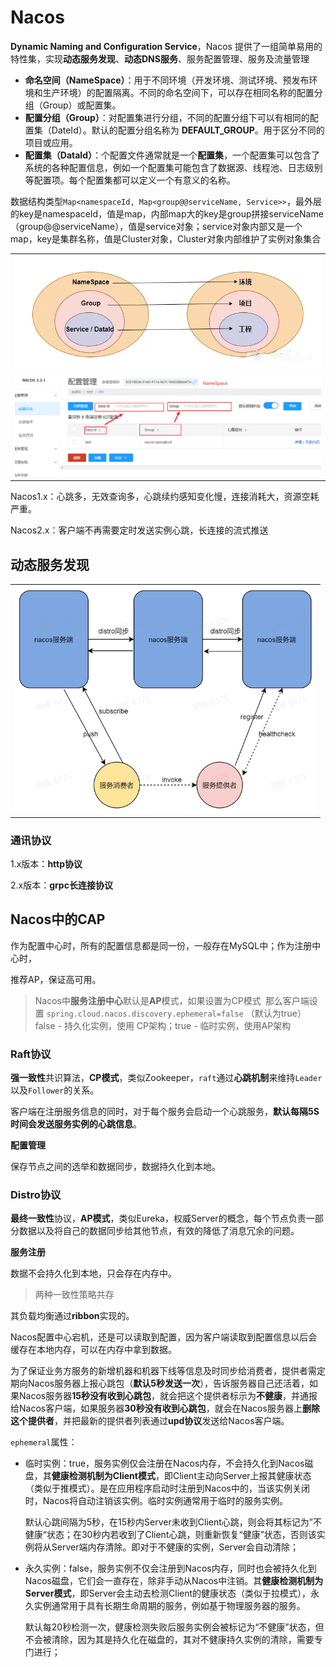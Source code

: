# Nacos

**Dynamic Naming and Configuration Service**，Nacos 提供了一组简单易用的特性集，实现**动态服务发现**、**动态DNS服务**、服务配置管理、服务及流量管理

- **命名空间（NameSpace）**：用于不同环境（开发环境、测试环境、预发布环境和生产环境）的配置隔离。不同的命名空间下，可以存在相同名称的配置分组（Group）或配置集。
- **配置分组（Group）**：对配置集进行分组，不同的配置分组下可以有相同的配置集（DateId）。默认的配置分组名称为 **DEFAULT_GROUP**。用于区分不同的项目或应用。
- **配置集（DataId）**：个配置文件通常就是一个**配置集**，一个配置集可以包含了系统的各种配置信息，例如一个配置集可能包含了数据源、线程池、日志级别等配置项。每个配置集都可以定义一个有意义的名称。

数据结构类型`Map<namespaceId, Map<group@@serviceName, Service>>`，最外层的key是namespaceId，值是map，内部map大的key是group拼接serviceName（group@@serviceName），值是service对象；service对象内部又是一个map，key是集群名称，值是Cluster对象，Cluster对象内部维护了实例对象集合

|                                                  |
| ------------------------------------------------ |
| <img src="images/Nacos.jpg" style="zoom:80%;" /> |
| <img src="images/Nacos界面.jpg"  />              |

Nacos1.x：心跳多，无效查询多，心跳续约感知变化慢，连接消耗大，资源空耗严重。

Nacos2.x：客户端不再需要定时发送实例心跳，长连接的流式推送



## 动态服务发现

|                                                              |
| ------------------------------------------------------------ |
| <img src="images/Nacos动态服务发现.jpg" style="zoom: 67%;" /> |

### 通讯协议

1.x版本：**http协议**

2.x版本：**grpc长连接协议**

## Nacos中的CAP

作为配置中心时，所有的配置信息都是同一份，一般存在MySQL中；作为注册中心时，

推荐AP，保证高可用。

> Nacos中**服务注册中心**默认是**AP**模式，如果设置为CP模式`
> `那么客户端设置 `spring.cloud.nacos.discovery.ephemeral=false` （默认为true） false - 持久化实例，使用 CP架构；true - 临时实例，使用AP架构


### Raft协议

**强一致性**共识算法，**CP模式**，类似Zookeeper，`raft`通过**心跳机制**来维持`Leader`以及`Follower`的关系。

客户端在注册服务信息的同时，对于每个服务会启动一个心跳服务，**默认每隔5S时间会发送服务实例的心跳信息**。

**配置管理**

保存节点之间的选举和数据同步，数据持久化到本地。

### Distro协议

**最终一致性**协议，**AP模式**，类似Eureka，权威Server的概念，每个节点负责⼀部分数据以及将自己的数据同步给其他节点，有效的降低了消息冗余的问题。

**服务注册**

数据不会持久化到本地，只会存在内存中。



> 两种一致性策略共存



其负载均衡通过**ribbon**实现的。

Nacos配置中心宕机，还是可以读取到配置，因为客户端读取到配置信息以后会缓存在本地内存，可以在内存中拿到数据。

为了保证业务方服务的新增机器和机器下线等信息及时同步给消费者，提供者需定期向Nacos服务器上报心跳包（**默认5秒发送一次**），告诉服务器自己还活着，如果Nacos服务器**15秒没有收到心跳包**，就会把这个提供者标示为**不健康**，并通报给Nacos客户端，如果服务器**30秒没有收到心跳包**，就会在Nacos服务器上**删除这个提供者**，并把最新的提供者列表通过**upd协议**发送给Nacos客户端。

`ephemeral`属性：

- 临时实例：true，服务实例仅会注册在Nacos内存，不会持久化到Nacos磁盘，其**健康检测机制为Client模式**，即Client主动向Server上报其健康状态（类似于推模式）。是在应用程序启动时注册到Nacos中的，当该实例关闭时，Nacos将自动注销该实例。临时实例通常用于临时的服务实例。

  默认心跳间隔为5秒，在15秒内Server未收到Client心跳，则会将其标记为”不健康“状态；在30秒内若收到了Client心跳，则重新恢复“健康”状态，否则该实例将从Server端内存清除。即对于不健康的实例，Server会自动清除；

- 永久实例：false，服务实例不仅会注册到Nacos内存，同时也会被持久化到Nacos磁盘，它们会一直存在，除非手动从Nacos中注销。其**健康检测机制为Server模式**，即Server会主动去检测Client的健康状态（类似于拉模式），永久实例通常用于具有长期生命周期的服务，例如基于物理服务器的服务。

  默认每20秒检测一次，健康检测失败后服务实例会被标记为“不健康”状态，但不会被清除，因为其是持久化在磁盘的，其对不健康持久实例的清除，需要专门进行；

